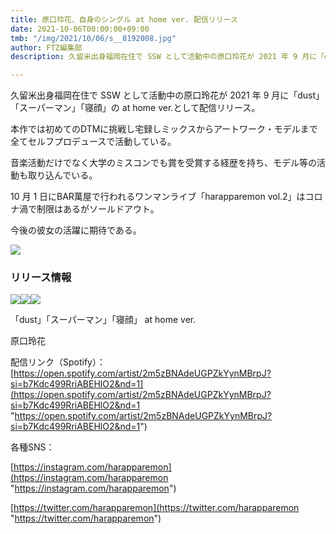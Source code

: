```yaml
---
title: 原口玲花、自身のシングル at home ver. 配信リリース
date: 2021-10-06T00:00:00+09:00
tmb: "/img/2021/10/06/s__8192008.jpg"
author: FTZ編集部
description: 久留米出身福岡在住で SSW として活動中の原口玲花が 2021 年 9 月に「dust」「スーパーマ ン」「寝顔」の at home ver.として配信リリース。

---
```

久留米出身福岡在住で SSW として活動中の原口玲花が 2021 年 9 月に「dust」「スーパーマン」「寝顔」の at home ver.として配信リリース。

本作では初めてのDTMに挑戦し宅録しミックスからアートワーク・モデルまで全てセルフプロデュースで活動している。

音楽活動だけでなく大学のミスコンでも賞を受賞する経歴を持ち、モデル等の活動も取り込んでいる。

10 月 1 日にBAR萬屋で行われるワンマンライブ「harapparemon vol.2」はコロナ渦で制限はあるがソールドアウト。

今後の彼女の活躍に期待である。

![](/img/2021/10/06/原口玲花　プロフィール.jpg)

### リリース情報

![](/img/2021/10/06/02.jpg)![](/img/2021/10/06/03.jpg)![](/img/2021/10/06/04.jpg)

「dust」「スーパーマン」「寝顔」 at home ver.

原口玲花

配信リンク（Spotify）：[https://open.spotify.com/artist/2m5zBNAdeUGPZkYynMBrpJ?si=b7Kdc499RriABEHlO2&nd=1](https://open.spotify.com/artist/2m5zBNAdeUGPZkYynMBrpJ?si=b7Kdc499RriABEHlO2&nd=1 "https://open.spotify.com/artist/2m5zBNAdeUGPZkYynMBrpJ?si=b7Kdc499RriABEHlO2&nd=1")

各種SNS：

[https://instagram.com/harapparemon](https://instagram.com/harapparemon "https://instagram.com/harapparemon")

[https://twitter.com/harapparemon](https://twitter.com/harapparemon "https://twitter.com/harapparemon")